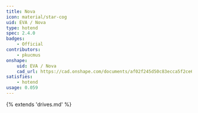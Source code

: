 ```yaml
---
title: Nova
icon: material/star-cog
uid: EVA / Nova
type: hotend
spec: 2.4.0
badges:
    - Official
contributors: 
    - pkucmus
onshape: 
    uid: EVA / Nova
    cad_url: https://cad.onshape.com/documents/af02f245d50c83ecca5f2ce6/w/3c8ac99cafffeab2a8669a30/e/7692b0cecd14fe98e2e4a1db
satisfies:
    - hotend
usage: 0.059
---
```


{% extends 'drives.md' %}
